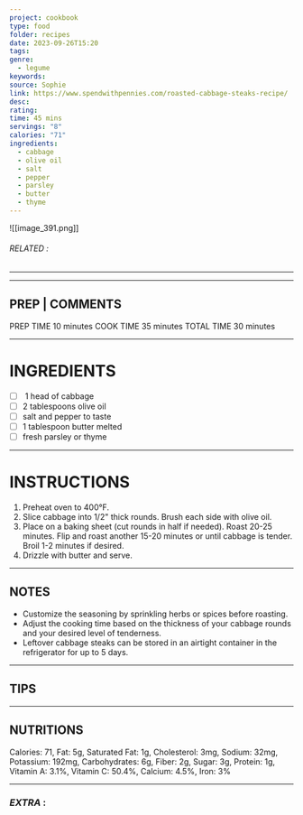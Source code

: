 ```yaml
---
project: cookbook
type: food
folder: recipes
date: 2023-09-26T15:20
tags: 
genre:
  - legume
keywords: 
source: Sophie
link: https://www.spendwithpennies.com/roasted-cabbage-steaks-recipe/
desc: 
rating: 
time: 45 mins
servings: "8"
calories: "71"
ingredients:
  - cabbage
  - olive oil
  - salt
  - pepper
  - parsley
  - butter
  - thyme
---
```


![[image_391.png]]
###### *RELATED* : 
---


---
## PREP | COMMENTS

PREP TIME 10 minutes
COOK TIME 35 minutes
TOTAL TIME 30 minutes

---
# INGREDIENTS

- [ ]  1 head of cabbage
- [ ] 2 tablespoons olive oil
- [ ] salt and pepper to taste
- [ ] 1 tablespoon butter melted
- [ ] fresh parsley or thyme

---
# INSTRUCTIONS

1. Preheat oven to 400°F. 
2. Slice cabbage into 1/2" thick rounds. Brush each side with olive oil.
3. Place on a baking sheet (cut rounds in half if needed). Roast 20-25 minutes. Flip and roast another 15-20 minutes or until cabbage is tender. Broil 1-2 minutes if desired. 
4. Drizzle with butter and serve.

---
## NOTES

- Customize the seasoning by sprinkling herbs or spices before roasting.
- Adjust the cooking time based on the thickness of your cabbage rounds and your desired level of tenderness.
- Leftover cabbage steaks can be stored in an airtight container in the refrigerator for up to 5 days.

---
## TIPS



---
## NUTRITIONS

Calories: 71, Fat: 5g, Saturated Fat: 1g, Cholesterol: 3mg, Sodium: 32mg, Potassium: 192mg, Carbohydrates: 6g, Fiber: 2g, Sugar: 3g, Protein: 1g, Vitamin A: 3.1%, Vitamin C: 50.4%, Calcium: 4.5%, Iron: 3%

---
### *EXTRA* :




